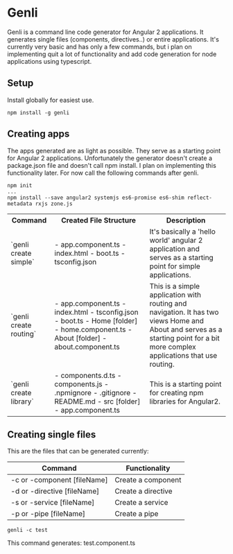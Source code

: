 # Genli

Genli is a command line code generator for Angular 2 applications. It generates single files (components, directives..) or entire applications. 
It's currently very basic and has only a few commands, but i plan on implementing quit a lot of functionality and add code generation for node applications using typescript.

## Setup

Install globally for easiest use.

```
npm install -g genli
```

## Creating apps

The apps generated are as light as possible. They serve as a starting point for Angular 2 applications. 
Unfortunately the generator doesn't create a package.json file and doesn't call npm install. 
I plan on implementing this functionality later. For now call the following commands after genli.
```Shell
npm init 
... 
npm install --save angular2 systemjs es6-promise es6-shim reflect-metadata rxjs zone.js
```
                        
<table>
    <tr>
        <th>Command</th>
        <th>Created File Structure</th>
        <th>Description</th>
    </tr>
    <tr>
        <td>`genli create simple`</td>
        <td>
            - app.component.ts
            - index.html
            - boot.ts
            - tsconfig.json
        </td>
        <td> It's basically a 'hello world' angular 2 application and serves as a starting point for simple applications.</td>
    </tr>
    <tr>
        <td>`genli create routing`</td>
        <td>
            - app.component.ts
            - index.html
            - tsconfig.json
            - boot.ts
            - Home [folder]
                - home.component.ts
            - About [folder]
                - about.component.ts
        </td>
        <td>This is a simple application with routing and navigation. It has two views Home and About and serves as a starting point for a bit more complex applications that use routing.</td>
    </tr>
    <tr>
        <td>`genli create library`</td>
        <td>
            - components.d.ts
            - components.js
            - .npmignore
            - .gitignore
            - README.md
            - src [folder]
                - app.component.ts
        </td>
        <td>This is a starting point for creating npm libraries for Angular2.</td>
    </tr>
</table>                             
       
## Creating single files
        
This are the files that can be generated currently:        

Command | Functionality 
------------ | -------------
-c or -component [fileName] | Create a component
-d or -directive [fileName] | Create a directive
-s or -service [fileName] | Create a service
-p or -pipe [fileName] | Create a pipe

```Shell
genli -c test 
```

This command generates: test.component.ts
